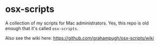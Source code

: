 # osx-scripts

A collection of my scripts for Mac administrators. Yes, this repo is old enough that it's called `osx-scripts`.

Also see the wiki here: https://github.com/grahampugh/osx-scripts/wiki
